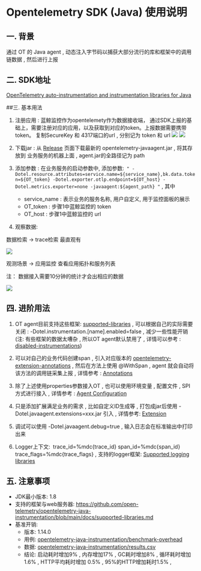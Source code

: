 # Opentelemetry SDK (Java) 使用说明

## 一. 背景

通过 OT 的 Java agent , 动态注入字节码以捕获大部分流行的库和框架中的调用链数据 , 然后进行上报

## 二. SDK地址

[OpenTelemetry auto-instrumentation and instrumentation libraries for Java](https://github.com/open-telemetry/opentelemetry-java-instrumentation)

##三. 基本用法

1. 注册应用 : 蓝鲸监控作为opentelemety作为数据接收端， 通过SDK上报的基础上，需要注册对应的应用，以及获取到对应的token。上报数据需要携带token。 复制SecureKey 和 4317端口的url , 分别记为 token 和 url
    ![](media/16613330035765.jpg)
    ![](media/16613330305844.jpg)

2. 下载jar : 从 [Release](https://github.com/open-telemetry/opentelemetry-java-instrumentation/releases/) 页面下载最新的 opentelemetry-javaagent.jar , 将其存放到 业务服务的机器上面 , agent.jar的全路径记为 path

3. 添加参数 : 在业务服务的启动参数中, 添加参数:` " -Dotel.resource.attributes=service.name=${service_name},bk.data.token=${OT_token} -Dotel.exporter.otlp.endpoint=${OT_host} -Dotel.metrics.exporter=none -javaagent:${agent_path} "` , 其中

    * service_name : 表示业务的服务名称, 用户自定义, 用于监控面板的展示
    * OT_token : 步骤1中蓝鲸监控的 token
    * OT_host : 步骤1中蓝鲸监控的 url

4. 观察数据: 

数据检索 -> trace检索 最直观有

![](media/16613334890975.jpg)

观测场景 -> 应用监控 查看应用拓扑和服务列表

注： 数据接入需要10分钟的统计才会出相应的数据

![](media/16613332046757.jpg)


## 四. 进阶用法

1. OT agent目前支持这些框架: [supported-libraries](https://opentelemetry.io/docs/instrumentation/java/automatic/agent-config/#suppressing-specific-agent-instrumentation) , 可以根据自己的实际需要关闭 : -Dotel.instrumentation.[name].enabled=false , 减少一些性能开销 (注: 有些框架的数据太嘈杂 , 所以OT agent默认禁用了 , 详情可以参考 : [disabled-instrumentations](https://github.com/open-telemetry/opentelemetry-java-instrumentation/blob/main/docs/supported-libraries.md#disabled-instrumentations))

2. 可以对自己的业务代码创建span , 引入对应版本的 [opentelemetry-extension-annotations](https://mvnrepository.com/artifact/io.opentelemetry/opentelemetry-extension-annotations) , 然后在方法上使用 @WithSpan , agent 就会自动将该方法的调用链采集上报 , 详情参考 : [Annotations](https://opentelemetry.io/docs/instrumentation/java/automatic/annotations/)

3. 除了上述使用properties参数接入OT , 也可以使用环境变量 , 配置文件 , SPI 方式进行接入 , 详情参考 : [Agent Configuration](https://opentelemetry.io/docs/instrumentation/java/automatic/agent-config/#configuring-the-agent)

4. 只是添加扩展满足业务的需求 , 比如自定义ID生成等 , 打包成jar后使用 -Dotel.javaagent.extensions=xxx.jar 引入 , 详情参考: [Extension](https://github.com/open-telemetry/opentelemetry-java-instrumentation/tree/main/examples/extension#extensions-examples)

5. 调试可以使用 -Dotel.javaagent.debug=true , 输入日志会在标准输出中打印出来

6. Logger上下文:  trace_id=%mdc{trace_id} span_id=%mdc{span_id} trace_flags=%mdc{trace_flags} , 支持的logger框架: [Supported logging libraries](https://github.com/open-telemetry/opentelemetry-java-instrumentation/blob/main/docs/logger-mdc-instrumentation.md#supported-logging-libraries)

## 五. 注意事项

* JDK最小版本: 1.8
* 支持的框架与web服务器: https://github.com/open-telemetry/opentelemetry-java-instrumentation/blob/main/docs/supported-libraries.md
* 基准开销:
    * 版本: 1.14.0 
    * 用例: [opentelemetry-java-instrumentation/benchmark-overhead](https://github.com/open-telemetry/opentelemetry-java-instrumentation/tree/main/benchmark-overhead)
    * 数据: [opentelemetry-java-instrumentation/results.csv](https://github.com/open-telemetry/opentelemetry-java-instrumentation/blob/gh-pages/benchmark-overhead/results/release/results.csv)
    * 结论: 启动耗时增加9% , 内存增加17% , GC耗时增加8% , 循环耗时增加1.6% , HTTP平均耗时增加 0.5% , 95%的HTTP增加耗时1.5% , 

